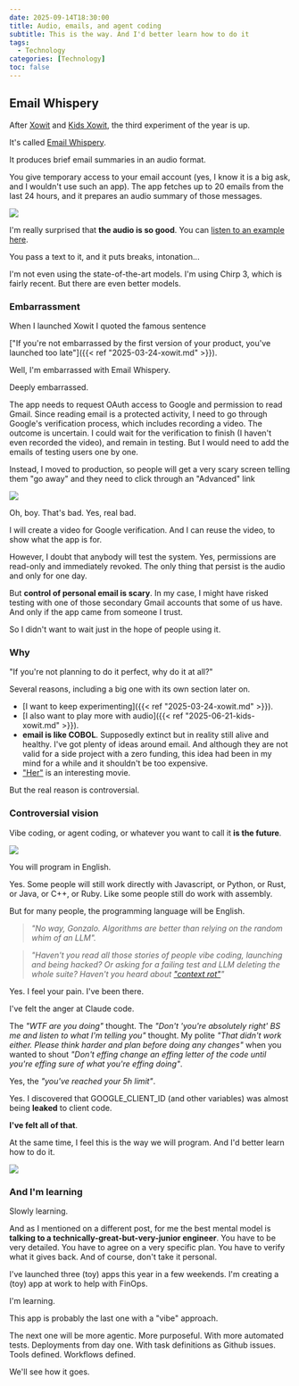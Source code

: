 ```yaml
---
date: 2025-09-14T18:30:00
title: Audio, emails, and agent coding
subtitle: This is the way. And I'd better learn how to do it
tags:
  - Technology
categories: [Technology]
toc: false
---
```


## Email Whispery

After [Xowit](https://xowit.com) and [Kids Xowit](https://kids.xowit.com), the third experiment of the year is up.

It's called [Email Whispery](https://email.whispery.site/).

It produces brief email summaries in an audio format.

You give temporary access to your email account (yes, I know it is a big ask, and I wouldn't use such an app). The app fetches up to 20 emails from the last 24 hours, and it prepares an audio summary of those messages.

![](/img/result-email-whispery.png)

I'm really surprised that **the audio is so good**. You can [listen to an example here](https://media-gonzalo.f-v.es/summary-example-email-whisery.mp3).


You pass a text to it, and it puts breaks, intonation...

I'm not even using the state-of-the-art models. I'm using Chirp 3, which is fairly recent. But there are even better models.

### Embarrassment

When I launched Xowit I quoted the famous sentence

 ["If you're not embarrassed by the first version of your product, you've launched too late"]({{< ref "2025-03-24-xowit.md" >}}).

Well, I'm embarrassed with Email Whispery.

Deeply embarrassed.

The app needs to request OAuth access to Google and permission to read Gmail. Since reading email is a protected activity, I need to go through Google's verification process, which includes recording a video. The outcome is uncertain. I could wait for the verification to finish (I haven't even recorded the video), and remain in testing. But I would need to add the emails of testing users one by one.

Instead, I moved to production, so people will get a very scary screen telling them "go away" and they need to click through an "Advanced" link

![](/img/Screenshot_2025-09-14_104329.png)

Oh, boy. That's bad. Yes, real bad.

I will create a video for Google verification. And I can reuse the video, to show what the app is for.

However, I doubt that anybody will test the system. Yes, permissions are read-only and immediately revoked. The only thing that persist is the audio and only for one day.

But **control of personal email is scary**. In my case, I might have risked testing with one of those secondary Gmail accounts that some of us have. And only if the app came from someone I trust.

So I didn't want to wait just in the hope of people using it.

### Why

"If you're not planning to do it perfect, why do it at all?"

Several reasons, including a big one with its own section later on.

+ [I want to keep experimenting]({{< ref "2025-03-24-xowit.md" >}}).
+ [I also want to play more with audio]({{< ref "2025-06-21-kids-xowit.md" >}}).
+ **email is like COBOL**. Supposedly extinct but in reality still alive and healthy. I've got plenty of ideas around email. And although they are not valid for a side project with a zero funding, this idea had been in my mind for a while and it shouldn't be too expensive.
+ ["Her"](https://en.wikipedia.org/wiki/Her_(2013_film)) is an interesting movie.

But the real reason is controversial.

### Controversial vision

Vibe coding, or agent coding, or whatever you want to call it **is the future**.

![](/img/main-standing-on-the-court.png)

You will program in English.

Yes. Some people will still work directly with Javascript, or Python, or Rust, or Java, or C++, or Ruby. Like some people still do work with assembly.

But for many people, the programming language will be English.

> _"No way, Gonzalo. Algorithms are better than relying on the random whim of an LLM"._

> _"Haven't you read all those stories of people vibe coding, launching and being hacked? Or asking for a failing test and LLM deleting the whole suite? Haven't you heard about ["context rot"](https://x.com/simonw/status/1935478180443472340)"_

Yes. I feel your pain. I've been there.

I've felt the anger at Claude code.

The _"WTF are you doing"_ thought. The _"Don't 'you're absolutely right' BS me and listen to what I'm telling you"_ thought. My polite _"That didn't work either. Please think harder and plan before doing any changes"_ when you wanted to shout _"Don't effing change an effing letter of the code until you're effing sure of what you're effing doing"_.

Yes, the _"you've reached your 5h limit"_.

Yes. I discovered that GOOGLE_CLIENT_ID (and other variables) was almost being **leaked** to client code.

**I've felt all of that**.

At the same time, I feel this is the way we will program. And I'd better learn how to do it.

![](/img/this-is-the-way.png)

### And I'm learning

Slowly learning.

And as I mentioned on a different post, for me the best mental model is **talking to a technically-great-but-very-junior engineer**. You have to be very detailed. You have to agree on a very specific plan. You have to verify what it gives back. And of course, don't take it personal.

I've launched three (toy) apps this year in a few weekends. I'm creating a (toy) app at work to help with FinOps.

I'm learning.

This app is probably the last one with a "vibe" approach.

The next one will be more agentic. More purposeful. With more automated tests. Deployments from day one. With task definitions as Github issues. Tools defined. Workflows defined.

We'll see how it goes.
